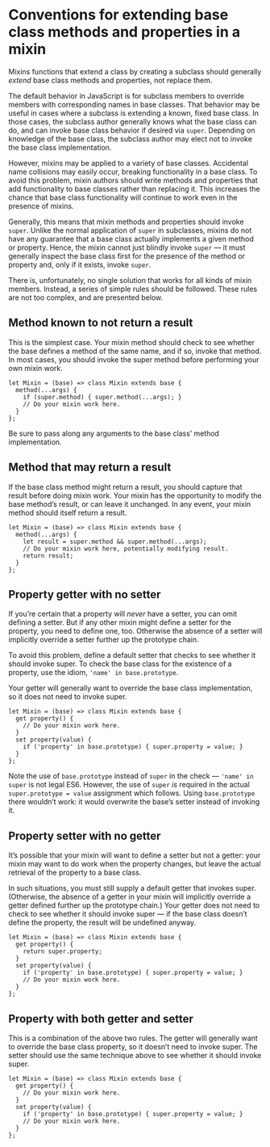 # Conventions for extending base class methods and properties in a mixin

Mixins functions that extend a class by creating a subclass should generally
*extend* base class methods and properties, not replace them.

The default behavior in JavaScript is for subclass members to override members
with corresponding names in base classes. That behavior may be useful in cases
where a subclass is extending a known, fixed base class. In those cases, the
subclass author generally knows what the base class can do, and can invoke base
class behavior if desired via `super`. Depending on knowledge of the base class,
the subclass author may elect not to invoke the base class implementation.

However, mixins may be applied to a variety of base classes. Accidental name
collisions may easily occur, breaking functionality in a base class. To avoid
this problem, mixin authors should write methods and properties that add
functionality to base classes rather than replacing it. This increases the
chance that base class functionality will continue to work even in the presence
of mixins.

Generally, this means that mixin methods and properties should invoke `super`.
Unlike the normal application of `super` in subclasses, mixins do not have any
guarantee that a base class actually implements a given method or property.
Hence, the mixin cannot just blindly invoke `super` — it must generally inspect
the base class first for the presence of the method or property and, only if it
exists, invoke `super`.

There is, unfortunately, no single solution that works for all kinds of mixin
members. Instead, a series of simple rules should be followed. These rules are
not too complex, and are presented below.


## Method known to not return a result

This is the simplest case. Your mixin method should check to see whether the
base defines a method of the same name, and if so, invoke that method. In most
cases, you should invoke the super method before performing your own mixin work.

    let Mixin = (base) => class Mixin extends base {
      method(...args) {
        if (super.method) { super.method(...args); }
        // Do your mixin work here.
      }
    };

Be sure to pass along any arguments to the base class’ method implementation.

## Method that may return a result

If the base class method might return a result, you should capture that result
before doing mixin work. Your mixin has the opportunity to modify the base
method’s result, or can leave it unchanged. In any event, your mixin method
should itself return a result.

    let Mixin = (base) => class Mixin extends base {
      method(...args) {
        let result = super.method && super.method(...args);
        // Do your mixin work here, potentially modifying result.
        return result;
      }
    };


## Property getter with no setter

If you’re certain that a property will *never* have a setter, you can omit
defining a setter. But if any other mixin might define a setter for the
property, you need to define one, too. Otherwise the absence of a setter will
implicitly override a setter further up the prototype chain.

To avoid this problem, define a default setter that checks to see whether it
should invoke super. To check the base class for the existence of a property,
use the idiom, `'name' in base.prototype`.

Your getter will generally want to override the base class implementation, so it
does not need to invoke super.

    let Mixin = (base) => class Mixin extends base {
      get property() {
        // Do your mixin work here.
      }
      set property(value) {
        if ('property' in base.prototype) { super.property = value; }
      }
    };

Note the use of `base.prototype` instead of `super` in the check — `'name' in
super` is not legal ES6. However, the use of `super` *is* required in the
actual `super.prototype = value` assignment which follows. Using
`base.prototype` there wouldn’t work: it would overwrite the base’s setter
instead of invoking it.


## Property setter with no getter

It’s possible that your mixin will want to define a setter but not a getter:
your mixin may want to do work when the property changes, but leave the actual
retrieval of the property to a base class.

In such situations, you must still supply a default getter that invokes super.
(Otherwise, the absence of a getter in your mixin will implicitly override a
getter defined further up the prototype chain.) Your getter does not need to
check to see whether it should invoke super — if the base class doesn’t define
the property, the result will be undefined anyway.

    let Mixin = (base) => class Mixin extends base {
      get property() {
        return super.property;
      }
      set property(value) {
        if ('property' in base.prototype) { super.property = value; }
        // Do your mixin work here.
      }
    };


## Property with both getter and setter

This is a combination of the above two rules. The getter will generally want to
override the base class property, so it doesn’t need to invoke super. The setter
should use the same technique above to see whether it should invoke super.

    let Mixin = (base) => class Mixin extends base {
      get property() {
        // Do your mixin work here.
      }
      set property(value) {
        if ('property' in base.prototype) { super.property = value; }
        // Do your mixin work here.
      }
    };
